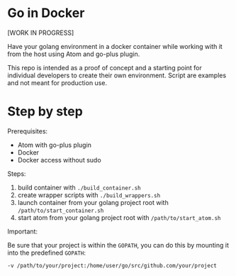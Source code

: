 # Go in Docker

[WORK IN PROGRESS]

Have your golang environment in a docker container while working with it from the host using Atom and go-plus plugin.

This repo is intended as a proof of concept and a starting point for individual developers to create their own environment. Script are examples and not meant for production use.

# Step by step

Prerequisites:

- Atom with go-plus plugin
- Docker
- Docker access without sudo

Steps:

1. build container with `./build_container.sh`
2. create wrapper scripts with `./build_wrappers.sh`
3. launch container from your golang project root with `/path/to/start_container.sh`
4. start atom from your golang project root with `/path/to/start_atom.sh`

Important:

Be sure that your project is within the `GOPATH`, you can do this by mounting it into the predefined `GOPATH`:

    -v /path/to/your/project:/home/user/go/src/github.com/your/project
